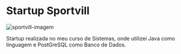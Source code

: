 # Startup Sportvill

![sportvill-imagem](https://user-images.githubusercontent.com/37316637/41267495-1543d1b0-6dd2-11e8-86ac-f3efeb562cb1.jpg)


Startup realizada no meu curso de Sistemas, onde utilizei Java como linguagem e PostGreSQL como Banco de Dados.
